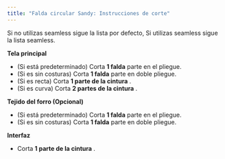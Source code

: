 ```yaml
---
title: "Falda circular Sandy: Instrucciones de corte"
---
```


<Note>

Si no utilizas seamless sigue la lista por defecto, Si utilizas seamless sigue la lista seamless.

</Note>

**Tela principal**

- (Si está predeterminado) Corta **1 falda** parte en el pliegue.
- (Si es sin costuras) Corta **1 falda** parte en doble pliegue.
- (Si es recta) Corta **1 parte de la cintura** .
- (Si es curva) Corta **2 partes de la cintura** .

**Tejido del forro (Opcional)**

- (Si está predeterminado) Corta **1 falda** parte en el pliegue.
- (Si es sin costuras) Corta **1 falda** parte en doble pliegue.

**Interfaz**

- Corta **1 parte de la cintura** .
